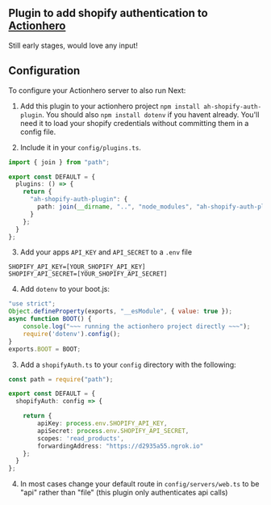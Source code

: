 Plugin to add shopify authentication to [Actionhero](https://www.actionherojs.com/)
----------------------------------------------------------------------------------

Still early stages, would love any input!

## Configuration

To configure your Actionhero server to also run Next:

1. Add this plugin to your actionhero project `npm install ah-shopify-auth-plugin`. You should also `npm install dotenv` if you havent already. You'll need it to load your shopify credentials without committing them in a config file.

2. Include it in your `config/plugins.ts`.

```ts
import { join } from "path";

export const DEFAULT = {
  plugins: () => {
    return {
      "ah-shopify-auth-plugin": {
        path: join(__dirname, "..", "node_modules", "ah-shopify-auth-plugin")
      }
    };
  }
};
```

3. Add your apps `API_KEY` and `API_SECRET` to a `.env` file
```
SHOPIFY_API_KEY=[YOUR_SHOPIFY_API_KEY]
SHOPIFY_API_SECRET=[YOUR_SHOPIFY_API_SECRET]
```

4. Add `dotenv` to your boot.js:
```js
"use strict";
Object.defineProperty(exports, "__esModule", { value: true });
async function BOOT() {
    console.log("~~~ running the actionhero project directly ~~~");
    require('dotenv').config();
}
exports.BOOT = BOOT;
```

3. Add a `shopifyAuth.ts` to your `config` directory with the following:

```ts
const path = require("path");

export const DEFAULT = {
  shopifyAuth: config => {

    return {
        apiKey: process.env.SHOPIFY_API_KEY,
        apiSecret: process.env.SHOPIFY_API_SECRET,
        scopes: 'read_products',
        forwardingAddress: "https://d2935a55.ngrok.io"
    };
  }
};
```


4. In most cases change your default route in `config/servers/web.ts` to be "api" rather than "file" (this plugin only authenticates api calls)
